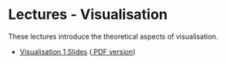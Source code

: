 Lectures - Visualisation
========================================

These lectures introduce the theoretical aspects of visualisation.

- <a target="_blank" href="theory.html" file="html"> Visualisation 1 Slides</a> (<a href="viz1.pdf" file="print"> PDF version</a>)
